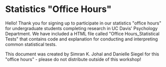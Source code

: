 # Statistics "Office Hours"
Hello! Thank you for signing up to participate in our statistics "office hours" for undergraduate students completing research in UC Davis' Psychology Department. We have included a HTML file called "Office Hours_Statistical Tests" that contains code and explanation for conducting and interpreting common statistical tests. 

This document was created by Simran K. Johal and Danielle Siegel for this "office hours" - please do not distribute outside of this workshop! 
